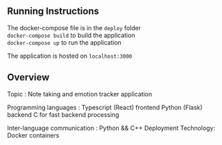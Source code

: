 ## Running Instructions
    
The docker-compose file is in the `deploy` folder <br>
`docker-compose build` to build the application   <br>
`docker-compose up` to run the application        <br>

The application is hosted on `localhost:3000`     <br>



## Overview
Topic : Note taking and emotion tracker application

Programming languages : 
    Typescript (React) frontend
    Python (Flask) backend 
    C for fast backend processing

Inter-language communication : Python && C++
Deployment Technology: Docker containers